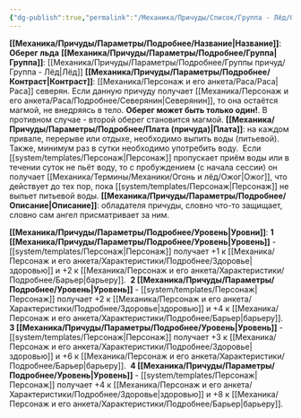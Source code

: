 ```yaml
---
{"dg-publish":true,"permalink":"/Механика/Причуды/Список/Группа - Лёд/Оберег льда/","noteIcon":"","created":"2025-07-12T09:55:56.819+03:00","updated":"2025-07-29T23:55:57.419+03:00"}
---
```


**[[Механика/Причуды/Параметры/Подробнее/Название\|Название]]**: **Оберег льда**
**[[Механика/Причуды/Параметры/Подробнее/Группа\|Группа]]**: [[Механика/Причуды/Параметры/Подробнее/Группы причуд/Группа - Лёд\|Лёд]] 
**[[Механика/Причуды/Параметры/Подробнее/Контраст\|Контраст]]**: [[Механика/Персонаж и его анкета/Раса/Раса\|Раса]] северян. Если данную причуду получает [[Механика/Персонаж и его анкета/Раса/Подробнее/Северянин\|Северянин]], то она остаётся магмой, не внедряясь в тело. **Оберег может быть только один!**. В противном случае - второй оберег становится магмой. 
**[[Механика/Причуды/Параметры/Подробнее/Плата (причуда)\|Плата]]**: на каждом привале, перерыве или отдыхе, необходимо выпить воды (питьевой). Также, минимум раз в сутки необходимо употребить воду.  Если [[system/templates/Персонаж\|Персонаж]] пропускает приём воды или в течении суток не пьёт воду, то с пробуждением (с начала сессии) он получает [[Механика/Термины/Механики/Огонь и лёд/Ожог\|Ожог]], что действует до тех пор, пока [[system/templates/Персонаж\|Персонаж]] не выпьет питьевой воды. 
**[[Механика/Причуды/Параметры/Подробнее/Описание\|Описание]]**: обладателя причуды, словно что-то защищает, словно сам ангел присматривает за ним.

**[[Механика/Причуды/Параметры/Подробнее/Уровень\|Уровни]]**:
**1 [[Механика/Причуды/Параметры/Подробнее/Уровень\|Уровень]]** - [[system/templates/Персонаж\|Персонаж]] получает +1 к [[Механика/Персонаж и его анкета/Характеристики/Подробнее/Здоровье\|здоровью]] и +2 к [[Механика/Персонаж и его анкета/Характеристики/Подробнее/Барьер\|барьеру]]. 
**2 [[Механика/Причуды/Параметры/Подробнее/Уровень\|Уровень]]** - [[system/templates/Персонаж\|Персонаж]] получает +2 к [[Механика/Персонаж и его анкета/Характеристики/Подробнее/Здоровье\|здоровью]] и +4 к [[Механика/Персонаж и его анкета/Характеристики/Подробнее/Барьер\|барьеру]]. 
**3 [[Механика/Причуды/Параметры/Подробнее/Уровень\|Уровень]]** - [[system/templates/Персонаж\|Персонаж]] получает +3 к [[Механика/Персонаж и его анкета/Характеристики/Подробнее/Здоровье\|здоровью]] и +6 к [[Механика/Персонаж и его анкета/Характеристики/Подробнее/Барьер\|барьеру]]. 
**4 [[Механика/Причуды/Параметры/Подробнее/Уровень\|Уровень]]** - [[system/templates/Персонаж\|Персонаж]] получает +4 к [[Механика/Персонаж и его анкета/Характеристики/Подробнее/Здоровье\|здоровью]] и +8 к [[Механика/Персонаж и его анкета/Характеристики/Подробнее/Барьер\|барьеру]]. 